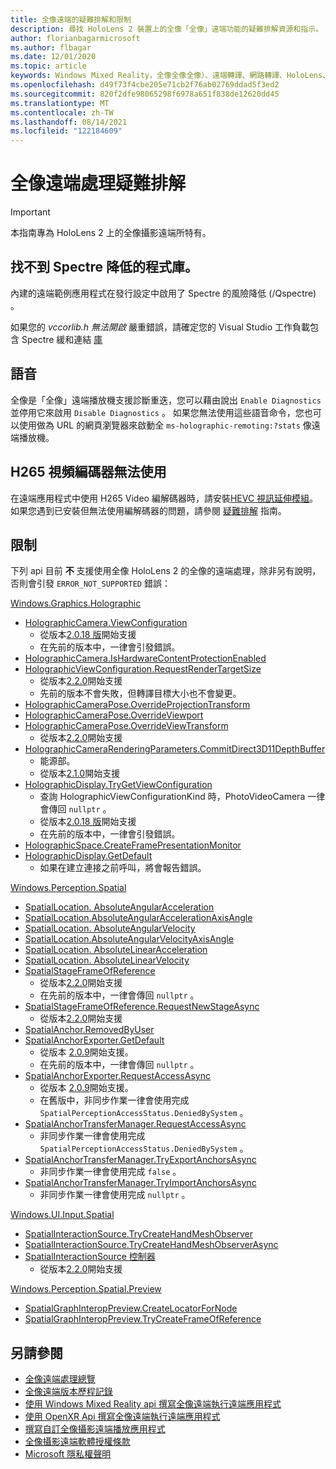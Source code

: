 ```yaml
---
title: 全像遠端的疑難排解和限制
description: 尋找 HoloLens 2 裝置上的全像「全像」遠端功能的疑難排解資源和指示。
author: florianbagarmicrosoft
ms.author: flbagar
ms.date: 12/01/2020
ms.topic: article
keywords: Windows Mixed Reality，全像全像全像）、遠端轉譯、網路轉譯、HoloLens、遠端全息全像、疑難排解、說明、混合現實耳機、Windows Mixed Reality 耳機、虛擬實境耳機
ms.openlocfilehash: d49f73f4cbe205e71cb2f76ab02769ddad5f3ed2
ms.sourcegitcommit: 820f2dfe98065298f6978a651f838de12620dd45
ms.translationtype: MT
ms.contentlocale: zh-TW
ms.lasthandoff: 08/14/2021
ms.locfileid: "122184609"
---
```

# <a name="holographic-remoting-troubleshooting"></a>全像遠端處理疑難排解

> [!IMPORTANT]
> 本指南專為 HoloLens 2 上的全像攝影遠端所特有。

## <a name="spectre-mitigated-libraries-not-found"></a>找不到 Spectre 降低的程式庫。

內建的遠端範例應用程式在發行設定中啟用了 Spectre 的風險降低 (/Qspectre) 。

如果您的 *vccorlib.h 無法開啟* 嚴重錯誤，請確定您的 Visual Studio 工作負載包含 Spectre 緩和連結 [庫](/cpp/build/reference/qspectre)

## <a name="speech"></a>語音

全像是「全像」遠端播放機支援診斷重迭，您可以藉由說出 ```Enable Diagnostics``` 並停用它來啟用 ```Disable Diagnostics``` 。 如果您無法使用這些語音命令，您也可以使用做為 URL 的網頁瀏覽器來啟動全 ```ms-holographic-remoting:?stats``` 像遠端播放機。

## <a name="h265-video-codec-not-available"></a>H265 視頻編碼器無法使用

在遠端應用程式中使用 H265 Video 編解碼器時，請安裝[HEVC 視訊延伸模組](https://www.microsoft.com/p/hevc-video-extensions/9nmzlz57r3t7)。 如果您遇到已安裝但無法使用編解碼器的問題，請參閱 [疑難排解](/azure/remote-rendering/resources/troubleshoot#h265-codec-not-available) 指南。

## <a name="limitations"></a>限制

下列 api 目前 **不** 支援使用全像 HoloLens 2 的全像的遠端處理，除非另有說明，否則會引發 ```ERROR_NOT_SUPPORTED``` 錯誤：

[Windows.Graphics.Holographic](/uwp/api/windows.graphics.holographic)

* [HolographicCamera.ViewConfiguration](/uwp/api/windows.graphics.holographic.holographiccamera.viewconfiguration)
  - 從版本[2.0.18 版](holographic-remoting-version-history.md#v2.0.18)開始支援
  - 在先前的版本中，一律會引發錯誤。
* [HolographicCamera.IsHardwareContentProtectionEnabled](/uwp/api/windows.graphics.holographic.holographiccamera.ishardwarecontentprotectionenabled#Windows_Graphics_Holographic_HolographicCamera_IsHardwareContentProtectionEnabled)
* [HolographicViewConfiguration.RequestRenderTargetSize](/uwp/api/windows.graphics.holographic.holographicviewconfiguration.requestrendertargetsize#Windows_Graphics_Holographic_HolographicViewConfiguration_RequestRenderTargetSize_Windows_Foundation_Size_)
  - 從版本[2.2.0](holographic-remoting-version-history.md#v2.2.0)開始支援
  - 先前的版本不會失敗，但轉譯目標大小也不會變更。
* [HolographicCameraPose.OverrideProjectionTransform](/uwp/api/windows.graphics.holographic.holographiccamerapose.overrideprojectiontransform)
* [HolographicCameraPose.OverrideViewport](/uwp/api/windows.graphics.holographic.holographiccamerapose.overrideviewport)
* [HolographicCameraPose.OverrideViewTransform](/uwp/api/windows.graphics.holographic.holographiccamerapose.overrideviewtransform)
  - 從版本[2.2.0](holographic-remoting-version-history.md#v2.2.0)開始支援
* [HolographicCameraRenderingParameters.CommitDirect3D11DepthBuffer](/uwp/api/windows.graphics.holographic.holographiccamerarenderingparameters.commitdirect3d11depthbuffer#Windows_Graphics_Holographic_HolographicCameraRenderingParameters_CommitDirect3D11DepthBuffer_Windows_Graphics_DirectX_Direct3D11_IDirect3DSurface_)
  - 能源部。
  - 從版本[2.1.0](holographic-remoting-version-history.md#v2.1.0)開始支援
* [HolographicDisplay.TryGetViewConfiguration](/uwp/api/windows.graphics.holographic.holographicdisplay.trygetviewconfiguration)
  - 查詢 HolographicViewConfigurationKind 時，PhotoVideoCamera 一律會傳回 ```nullptr``` 。
  - 從版本[2.0.18 版](holographic-remoting-version-history.md#v2.0.18)開始支援
  - 在先前的版本中，一律會引發錯誤。
* [HolographicSpace.CreateFramePresentationMonitor](/uwp/api/windows.graphics.holographic.holographicspace.createframepresentationmonitor)
* [HolographicDisplay.GetDefault](/uwp/api/windows.graphics.holographic.holographicdisplay.getdefault#Windows_Graphics_Holographic_HolographicDisplay_GetDefault)
  - 如果在建立連接之前呼叫，將會報告錯誤。


[Windows.Perception.Spatial](/uwp/api/windows.perception.spatial)

* [SpatialLocation. AbsoluteAngularAcceleration](/uwp/api/windows.perception.spatial.spatiallocation.absoluteangularacceleration)
* [SpatialLocation.AbsoluteAngularAccelerationAxisAngle](/uwp/api/windows.perception.spatial.spatiallocation.absoluteangularaccelerationaxisangle)
* [SpatialLocation. AbsoluteAngularVelocity](/uwp/api/windows.perception.spatial.spatiallocation.absoluteangularvelocity)
* [SpatialLocation.AbsoluteAngularVelocityAxisAngle](/uwp/api/windows.perception.spatial.spatiallocation.absoluteangularvelocityaxisangle)
* [SpatialLocation. AbsoluteLinearAcceleration](/uwp/api/windows.perception.spatial.spatiallocation.absolutelinearacceleration)
* [SpatialLocation. AbsoluteLinearVelocity](/uwp/api/windows.perception.spatial.spatiallocation.absolutelinearvelocity)
* [SpatialStageFrameOfReference](/uwp/api/windows.perception.spatial.spatialstageframeofreference.current)
  - 從版本[2.2.0](holographic-remoting-version-history.md#v2.2.0)開始支援
  - 在先前的版本中，一律會傳回 ```nullptr``` 。
* [SpatialStageFrameOfReference.RequestNewStageAsync](/uwp/api/windows.perception.spatial.spatialstageframeofreference.requestnewstageasync)
  - 從版本[2.2.0](holographic-remoting-version-history.md#v2.2.0)開始支援
* [SpatialAnchor.RemovedByUser](/uwp/api/windows.perception.spatial.spatialanchor.removedbyuser)
* [SpatialAnchorExporter.GetDefault](/uwp/api/windows.perception.spatial.spatialanchorexporter.getdefault
)
  - 從版本 [2.0.9](holographic-remoting-version-history.md#v2.0.9)開始支援。 
  - 在先前的版本中，一律會傳回 ```nullptr``` 。 
* [SpatialAnchorExporter.RequestAccessAsync](/uwp/api/windows.perception.spatial.spatialanchorexporter.requestaccessasync
)
  - 從版本 [2.0.9](holographic-remoting-version-history.md#v2.0.9)開始支援。 
  - 在舊版中，非同步作業一律會使用完成 ```SpatialPerceptionAccessStatus.DeniedBySystem``` 。
* [SpatialAnchorTransferManager.RequestAccessAsync](/uwp/api/windows.perception.spatial.spatialanchortransfermanager.requestaccessasync#Windows_Perception_Spatial_SpatialAnchorTransferManager_RequestAccessAsync)
  - 非同步作業一律會使用完成 ```SpatialPerceptionAccessStatus.DeniedBySystem``` 。
* [SpatialAnchorTransferManager.TryExportAnchorsAsync](/uwp/api/windows.perception.spatial.spatialanchortransfermanager.tryexportanchorsasync#Windows_Perception_Spatial_SpatialAnchorTransferManager_TryExportAnchorsAsync_Windows_Foundation_Collections_IIterable_Windows_Foundation_Collections_IKeyValuePair_System_String_Windows_Perception_Spatial_SpatialAnchor___Windows_Storage_Streams_IOutputStream_)
  - 非同步作業一律會使用完成 ```false``` 。
* [SpatialAnchorTransferManager.TryImportAnchorsAsync](/uwp/api/windows.perception.spatial.spatialanchortransfermanager.tryimportanchorsasync
)
  - 非同步作業一律會使用完成 ```nullptr``` 。

[Windows.UI.Input.Spatial](/uwp/api/windows.ui.input.spatial)

* [SpatialInteractionSource.TryCreateHandMeshObserver](/uwp/api/windows.ui.input.spatial.spatialinteractionsource.trycreatehandmeshobserver#Windows_UI_Input_Spatial_SpatialInteractionSource_TryCreateHandMeshObserver)
* [SpatialInteractionSource.TryCreateHandMeshObserverAsync](/uwp/api/windows.ui.input.spatial.spatialinteractionsource.trycreatehandmeshobserverasync)
* [SpatialInteractionSource 控制器](/uwp/api/windows.ui.input.spatial.spatialinteractionsource.controller#Windows_UI_Input_Spatial_SpatialInteractionSource_Controller)
  - 從版本[2.2.0](holographic-remoting-version-history.md#v2.2.0)開始支援

[Windows.Perception.Spatial.Preview](/uwp/api/windows.perception.spatial.preview)

* [SpatialGraphInteropPreview.CreateLocatorForNode](/uwp/api/windows.perception.spatial.preview.spatialgraphinteroppreview.createlocatorfornode)
* [SpatialGraphInteropPreview.TryCreateFrameOfReference](/uwp/api/windows.perception.spatial.preview.spatialgraphinteroppreview.trycreateframeofreference)

## <a name="see-also"></a>另請參閱
* [全像遠端處理總覽](holographic-remoting-overview.md)
* [全像遠端版本歷程記錄](holographic-remoting-version-history.md)
* [使用 Windows Mixed Reality api 撰寫全像遠端執行遠端應用程式](holographic-remoting-create-remote-wmr.md)
* [使用 OpenXR Api 撰寫全像遠端執行遠端應用程式](holographic-remoting-create-remote-openxr.md)
* [撰寫自訂全像攝影遠端播放應用程式](holographic-remoting-create-player.md)
* [全像攝影遠端軟體授權條款](/legal/mixed-reality/microsoft-holographic-remoting-software-license-terms)
* [Microsoft 隱私權聲明](https://go.microsoft.com/fwlink/?LinkId=521839)